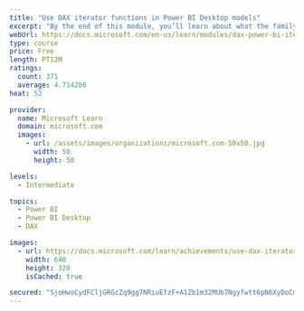 ```yaml
---
title: "Use DAX iterator functions in Power BI Desktop models"
excerpt: "By the end of this module, you’ll learn about what the family of iterator functions can do and how to use them in your DAX calculations. Calculations will include custom summarizations, ranking, and concatenation."
webUrl: https://docs.microsoft.com/en-us/learn/modules/dax-power-bi-iterator-functions/
type: course
price: Free
length: PT12M
ratings:
  count: 371
  average: 4.714286
heat: 52

provider:
  name: Microsoft Learn
  domain: microsoft.com
  images:
    - url: /assets/images/organizations/microsoft.com-50x50.jpg
      width: 50
      height: 50

levels:
  - Intermediate

topics:
  - Power BI
  - Power BI Desktop
  - DAX

images:
  - url: https://docs.microsoft.com/learn/achievements/use-dax-iterator-functions-power-bi-desktop-social.png
    width: 640
    height: 320
    isCached: true

secured: "SjoHwoCydFCljGRGcZq9gg7NRiuEfzF+A1Zb1m32MUb7Ngyfwtt6pN6XyDoCmmRo0K6uiM/Gv7YGUk0EOMhCqYKoJLXWfMRBE5Z5Tq7TSJQd8vKIGbn6NaH2zoBF9qMldZBKs6FgkXyS5eG6/OhioeGi12jd/Au90u0fapdUPPas0b1qk4eu18Jbc2QcrFCocRCnSWs2n9BgRDcgrb+9FwW7yZO4dTEDTYY6yCtGoVzHLbgNqHKbt+CZKQp6Ei+QC9Q+VnfK0E/IJdrQHTVTnhNA/LAPdU1RA2ldVXyLa2/5O7hGEO5dNge2WRyr8S+r+sNEPPdqGSSkcHuz/FP9+yQ1sPIPFlqRP0LBR2X0kxOttNaKQd8XIhxo9Z+9JOkr+pw6+7vDxdUz1y/EukuD6VEkh/p6vhYyFTW0Xv5VNzo=;NM4ULHxI4PCrRjhwLNZPWQ=="
---
```


